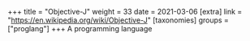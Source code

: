 +++
title = "Objective-J"
weight = 33
date = 2021-03-06
[extra]
link = "https://en.wikipedia.org/wiki/Objective-J"
[taxonomies]
groups = ["proglang"]
+++
A programming language

